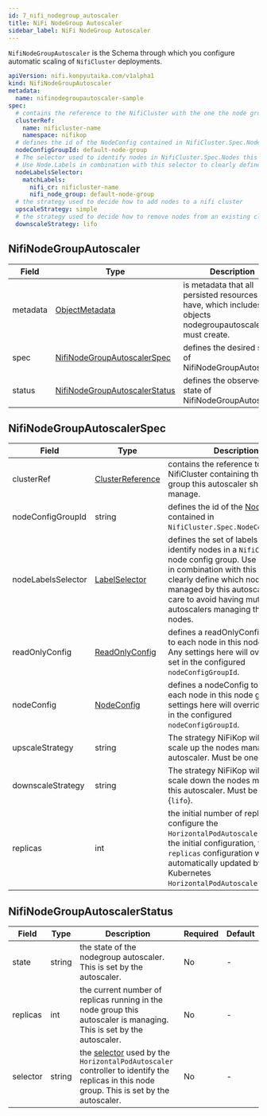 ```yaml
---
id: 7_nifi_nodegroup_autoscaler
title: NiFi NodeGroup Autoscaler
sidebar_label: NiFi NodeGroup Autoscaler
---
```


`NifiNodeGroupAutoscaler` is the Schema through which you configure automatic scaling of `NifiCluster` deployments.

```yaml
apiVersion: nifi.konpyutaika.com/v1alpha1
kind: NifiNodeGroupAutoscaler
metadata:
  name: nifinodegroupautoscaler-sample
spec:
  # contains the reference to the NifiCluster with the one the node group autoscaler is linked.
  clusterRef:
    name: nificluster-name
    namespace: nifikop
  # defines the id of the NodeConfig contained in NifiCluster.Spec.NodeConfigGroups
  nodeConfigGroupId: default-node-group
  # The selector used to identify nodes in NifiCluster.Spec.Nodes this autoscaler will manage
  # Use Node.Labels in combination with this selector to clearly define which nodes will be managed by this autoscaler 
  nodeLabelsSelector: 
    matchLabels:
      nifi_cr: nificluster-name
      nifi_node_group: default-node-group
  # the strategy used to decide how to add nodes to a nifi cluster
  upscaleStrategy: simple
  # the strategy used to decide how to remove nodes from an existing cluster
  downscaleStrategy: lifo
```

## NifiNodeGroupAutoscaler
|Field|Type|Description|Required|Default|
|-----|----|-----------|--------|--------|
|metadata|[ObjectMetadata](https://godoc.org/k8s.io/apimachinery/pkg/apis/meta/v1#ObjectMeta)|is metadata that all persisted resources must have, which includes all objects nodegroupautoscalers must create.|No|nil|
|spec|[NifiNodeGroupAutoscalerSpec](#nifinodegroupautoscalerspec)|defines the desired state of NifiNodeGroupAutoscaler.|No|nil|
|status|[NifiNodeGroupAutoscalerStatus](#nifinodegroupautoscalerstatus)|defines the observed state of NifiNodeGroupAutoscaler.|No|nil|

## NifiNodeGroupAutoscalerSpec

|Field|Type|Description|Required|Default|
|-----|----|-----------|--------|--------|
|clusterRef|[ClusterReference](./2_nifi_user.md#clusterreference)|  contains the reference to the NifiCluster containing the node group this autoscaler should manage. |Yes| - |
|nodeConfigGroupId| string | defines the id of the [NodeConfig](./1_nifi_cluster/3_node_config.md) contained in `NifiCluster.Spec.NodeConfigGroups`. |Yes| - |
|nodeLabelsSelector|[LabelSelector](https://pkg.go.dev/k8s.io/apimachinery/pkg/apis/meta/v1#LabelSelector)| defines the set of labels used to identify nodes in a `NifiCluster` node config group. Use `Node.Labels` in combination with this selector to clearly define which nodes will be managed by this autoscaler. Take care to avoid having mutliple autoscalers managing the same nodes.  |Yes| - |
|readOnlyConfig| [ReadOnlyConfig](./1_nifi_cluster/2_read_only_config.md) | defines a readOnlyConfig to apply to each node in this node group. Any settings here will override those set in the configured `nodeConfigGroupId`. |Yes| - |
|nodeConfig| [NodeConfig](./1_nifi_cluster/3_node_config.md) | defines a nodeConfig to apply to each node in this node group. Any settings here will override those set in the configured `nodeConfigGroupId`. |Yes| - |
|upscaleStrategy| string | The strategy NiFiKop will use to scale up the nodes managed by this autoscaler. Must be one of {`simple`}. |Yes| - |
|downscaleStrategy| string | The strategy NiFiKop will use to scale down the nodes managed by this autoscaler. Must be one of {`lifo`}. |Yes| - |
|replicas| int | the initial number of replicas to configure the `HorizontalPodAutoscaler` with. After the initial configuration, this `replicas` configuration will be automatically updated by the Kubernetes `HorizontalPodAutoscaler` controller. |No| 0 |

## NifiNodeGroupAutoscalerStatus

|Field|Type|Description|Required|Default|
|-----|----|-----------|--------|--------|
|state|string| the state of the nodegroup autoscaler. This is set by the autoscaler. |No| - |
|replicas|int| the current number of replicas running in the node group this autoscaler is managing. This is set by the autoscaler.|No| - |
|selector|string| the [selector](https://kubernetes.io/docs/concepts/overview/working-with-objects/labels/) used by the `HorizontalPodAutoscaler` controller to identify the replicas in this node group. This is set by the autoscaler.|No| - |